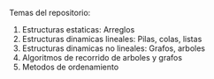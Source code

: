 Temas del repositorio:

1. Estructuras estaticas: Arreglos
2. Estructuras dinamicas lineales: Pilas, colas, listas
3. Estructuras dinamicas no lineales: Grafos, arboles
4. Algoritmos de recorrido de arboles y grafos
5. Metodos de ordenamiento
